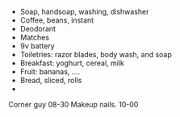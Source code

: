 - Soap, handsoap, washing, dishwasher
- Coffee, beans, instant
- Deodorant
- Matches
- 9v battery
- Toiletries: razor blades, body wash, and soap
- Breakfast: yoghurt, cereal, milk
- Fruit: bananas, ....
- Bread, sliced, rolls
- 


Corner guy 08-30
Makeup nails. 10-00
